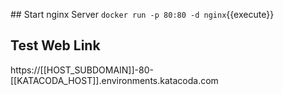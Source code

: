 ## Start nginx Server
`docker run -p 80:80 -d nginx`{{execute}}

## Test Web Link

https://[[HOST_SUBDOMAIN]]-80-[[KATACODA_HOST]].environments.katacoda.com

<!-- ## Markdown
<pre><code>https://[[HOST_SUBDOMAIN]]-80-[[KATACODA_HOST]].environments.katacoda.com</code></pre>

## Learn More
[Displaying Tabs](https://katacoda.com/scenario-examples/scenarios/dashboard-tabs) and [embedding iFrames](https://katacoda.com/scenario-examples/scenarios/dashboard-tabs-i
 -->
